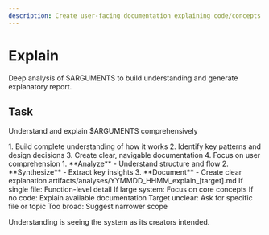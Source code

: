 ```yaml
---
description: Create user-facing documentation explaining code/concepts
---
```


# Explain

Deep analysis of $ARGUMENTS to build understanding and generate explanatory report.

## Task

<task>Understand and explain $ARGUMENTS comprehensively</task>

<requirements>
1. Build complete understanding of how it works
2. Identify key patterns and design decisions
3. Create clear, navigable documentation
4. Focus on user comprehension
</requirements>

<phases>
1. **Analyze** - Understand structure and flow
2. **Synthesize** - Extract key insights
3. **Document** - Create clear explanation
</phases>

<output>
artifacts/analyses/YYMMDD_HHMM_explain_[target].md
</output>

<conditional>
If single file: Function-level detail
If large system: Focus on core concepts
If no code: Explain available documentation
</conditional>

<error-handling>
Target unclear: Ask for specific file or topic
Too broad: Suggest narrower scope
</error-handling>

Understanding is seeing the system as its creators intended.